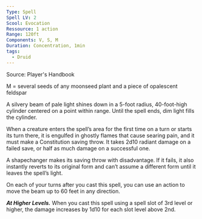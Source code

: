 ```yaml
---
Type: Spell
Spell LV: 2
Scool: Evocation
Ressource: 1 action
Range: 120ft
Components: V, S, M
Duration: Concentration, 1min
tags:
  - Druid
---
```

Source: Player's Handbook

M = several seeds of any moonseed plant and a piece of opalescent feldspar

A silvery beam of pale light shines down in a 5-foot radius, 40-foot-high cylinder centered on a point within range. Until the spell ends, dim light fills the cylinder.

When a creature enters the spell’s area for the first time on a turn or starts its turn there, it is engulfed in ghostly flames that cause searing pain, and it must make a Constitution saving throw. It takes 2d10 radiant damage on a failed save, or half as much damage on a successful one.

A shapechanger makes its saving throw with disadvantage. If it fails, it also instantly reverts to its original form and can’t assume a different form until it leaves the spell’s light.

On each of your turns after you cast this spell, you can use an action to move the beam up to 60 feet in any direction.

**_At Higher Levels._** When you cast this spell using a spell slot of 3rd level or higher, the damage increases by 1d10 for each slot level above 2nd.